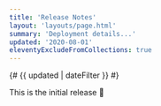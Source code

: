 ```yaml
---
title: 'Release Notes'
layout: 'layouts/page.html'
summary: 'Deployment details...'
updated: '2020-08-01'
eleventyExcludeFromCollections: true
---
```


{# <time datetime="{{ updated | w3DateFilter }}">{{ updated | dateFilter }}</time> #}

This is the initial release 🎉
